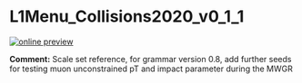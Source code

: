 # L1Menu_Collisions2020_v0_1_1

[![online preview](https://img.shields.io/badge/Online%20preview-click%20here-blue)](https://htmlpreview.github.io/?https://raw.githubusercontent.com/cms-l1-dpg/L1MenuRun3/master/official/L1Menu_Collisions2020_v0_1_1/L1Menu_Collisions2020_v0_1_1.html)

**Comment:** Scale set reference, for grammar version 0.8, add further seeds for testing muon unconstrained pT and impact parameter during the MWGR
